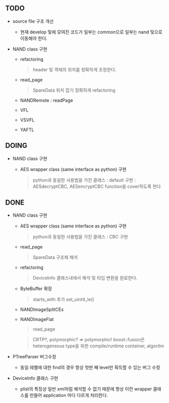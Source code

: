 ## TODO
  * source file 구조 개선
    - 현재 develop 및에 모여진 코드가 일부는 common으로 일부는 nand 및으로 이동해야 한다.

  * NAND class 구현
    - refactoring
      > header 및 객체의 위치를 정확하게 조정한다.

    - read_page
      > SpareData 위치 잡기 정확하게 refactoring

    - NANDRemote
      : readPage

    - VFL
    
    - VSVFL

    - YAFTL

## DOING
  * NAND class 구현

    - AES wrapper class (same interface as python) 구현
      > python과 동일한 사용법을 가진 클래스
        : default 구현
        : AESdecryptCBC, AESencryptCBC function을 cover하도록 한다

## DONE
  * NAND class 구현
    - AES wrapper class (same interface as python) 구현
      > python과 동일한 사용법을 가진 클래스
        : CBC 구현

    - read_page
      > SpareData 구조체 해석

    - refactoring
      > DeviceInfo 클래스내에서 해석 및 타입 변환을 완료한다.

    - ByteBuffer 확장
      > starts_with 추가
      > set_uint4_le()

    - NANDImageSplitCEs

    - NANDImageFlat
      > read_page

      > CRTP?, polymorphic? => polymorphic!
        boost::fusion은 heterogeneous type을 위한 compile/runtime container, algoritm

  * PTreeParser 버그수정
    - 동일 레벨에 대한 find의 경우 항상 첫번 째 level만 획득할 수 있는 버그 수정
  
  * DeviceInfo 클래스 구현
    - plist의 특징상 일반 xml처럼 해석할 수 없기 때문에 항상 이런 wrapper 클래스를 만들어
      application 마다 다르게 처리한다.
